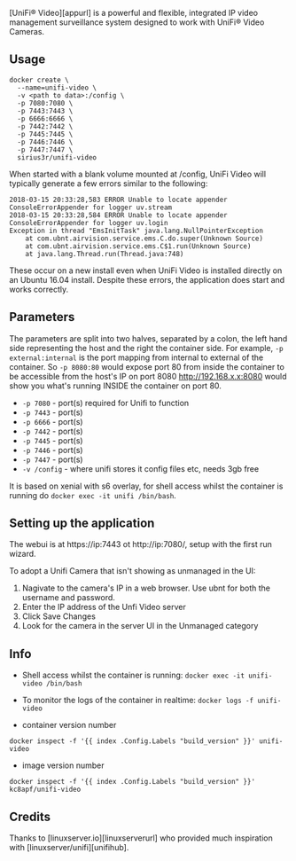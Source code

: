 [UniFi® Video][appurl] is a powerful and flexible, integrated IP video management surveillance system designed to work with UniFi® Video Cameras.

## Usage

```
docker create \
  --name=unifi-video \
  -v <path to data>:/config \
  -p 7080:7080 \
  -p 7443:7443 \
  -p 6666:6666 \
  -p 7442:7442 \
  -p 7445:7445 \
  -p 7446:7446 \
  -p 7447:7447 \
  sirius3r/unifi-video
```

When started with a blank volume mounted at /config, UniFi Video will typically generate a few errors similar to the following:
```
2018-03-15 20:33:28,583 ERROR Unable to locate appender ConsoleErrorAppender for logger uv.stream
2018-03-15 20:33:28,584 ERROR Unable to locate appender ConsoleErrorAppender for logger uv.login
Exception in thread "EmsInitTask" java.lang.NullPointerException
	at com.ubnt.airvision.service.ems.C.do.super(Unknown Source)
	at com.ubnt.airvision.service.ems.C$1.run(Unknown Source)
	at java.lang.Thread.run(Thread.java:748)
```

These occur on a new install even when UniFi Video is installed directly on an Ubuntu 16.04 install.  Despite these errors, the application does start and works correctly.

## Parameters

The parameters are split into two halves, separated by a colon, the left hand side representing the host and the right the container side. 
For example, `-p external:internal` is the port mapping from internal to external of the container.
So `-p 8080:80` would expose port 80 from inside the container to be accessible from the host's IP on port 8080
http://192.168.x.x:8080 would show you what's running INSIDE the container on port 80.

* `-p 7080` - port(s) required for Unifi to function
* `-p 7443` - port(s)
* `-p 6666` - port(s)
* `-p 7442` - port(s)
* `-p 7445` - port(s)
* `-p 7446` - port(s)
* `-p 7447` - port(s)
* `-v /config` - where unifi stores it config files etc, needs 3gb free

It is based on xenial with s6 overlay, for shell access whilst the container is running do `docker exec -it unifi /bin/bash`.

## Setting up the application

The webui is at https://ip:7443 ot http://ip:7080/, setup with the first run wizard.

To adopt a Unifi Camera that isn't showing as unmanaged in the UI:

1. Nagivate to the camera's IP in a web browser.  Use ubnt for both the username and password.
1. Enter the IP address of the Unfi Video server
1. Click Save Changes
1. Look for the camera in the server UI in the Unmanaged category

## Info

* Shell access whilst the container is running: `docker exec -it unifi-video /bin/bash`
* To monitor the logs of the container in realtime: `docker logs -f unifi-video`


* container version number 

`docker inspect -f '{{ index .Config.Labels "build_version" }}' unifi-video`

* image version number

`docker inspect -f '{{ index .Config.Labels "build_version" }}' kc8apf/unifi-video`

## Credits

Thanks to [linuxserver.io][linuxserverurl] who provided much inspiration with [linuxserver/unifi][unifihub].

